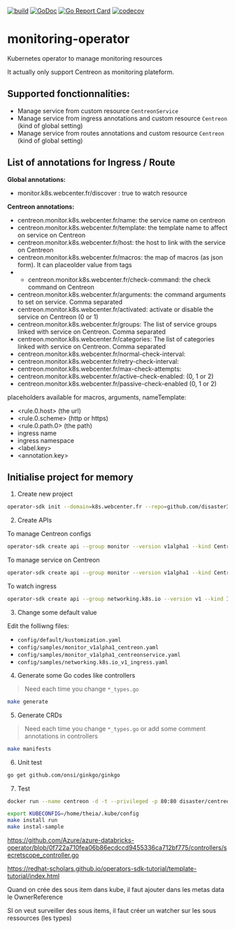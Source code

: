 [![build](https://github.com/disaster37/monitoring-operator/actions/workflows/workflow.yaml/badge.svg)](https://github.com/disaster37/monitoring-operator/actions/workflows/workflow.yaml)
[![GoDoc](https://godoc.org/github.com/disaster37/monitoring-operator?status.svg)](http://godoc.org/github.com/disaster37/monitoring-operator)
[![Go Report Card](https://goreportcard.com/badge/github.com/disaster37/monitoring-operator)](https://goreportcard.com/report/github.com/disaster37/monitoring-operator)
[![codecov](https://codecov.io/gh/disaster37/monitoring-operator/branch/main/graph/badge.svg)](https://codecov.io/gh/disaster37/monitoring-operator/branch/main)

# monitoring-operator
Kubernetes operator to manage monitoring resources

It actually only support Centreon as monitoring plateform.

## Supported fonctionnalities:
  - Manage service from custom resource `CentreonService`
  - Manage service from ingress annotations and custom resource `Centreon` (kind of global setting)
  - Manage service from routes annotations and custom resource `Centreon` (kind of global setting)

## List of annotations for Ingress / Route
**Global annotations:**
  - monitor.k8s.webcenter.fr/discover : true to watch resource

**Centreon annotations:**
  - centreon.monitor.k8s.webcenter.fr/name: the service name on centreon
  - centreon.monitor.k8s.webcenter.fr/template: the template name to affect on service on Centreon
  - centreon.monitor.k8s.webcenter.fr/host: the host to link with the service on Centreon
  - centreon.monitor.k8s.webcenter.fr/macros: the map of macros (as json form). It can placeolder value from tags
  -  - centreon.monitor.k8s.webcenter.fr/check-command: the check command on Centreon
  - centreon.monitor.k8s.webcenter.fr/arguments: the command arguments to set on service. Comma separated
  - centreon.monitor.k8s.webcenter.fr/activated: activate or disable the service on Centreon (0 or 1)
  - centreon.monitor.k8s.webcenter.fr/groups: The list of service groups linked with service on Centreon. Comma separated
  - centreon.monitor.k8s.webcenter.fr/categories: The list of categories linked with service on Centreon. Comma separated
  - centreon.monitor.k8s.webcenter.fr/normal-check-interval: 
  - centreon.monitor.k8s.webcenter.fr/retry-check-interval:
  - centreon.monitor.k8s.webcenter.fr/max-check-attempts:
  - centreon.monitor.k8s.webcenter.fr/active-check-enabled: (0, 1 or 2)
  - centreon.monitor.k8s.webcenter.fr/passive-check-enabled (0, 1 or 2)
  
 placeholders available for macros, arguments, nameTemplate:
   - <rule.0.host> (the url)
   - <rule.0.scheme> (http or https)
   - <rule.0.path.0> (the path)
   - <name> ingress name
   - <namespace> ingress namespace
   - <label.key>
   - <annotation.key>

## Initialise project for memory

1. Create new project
```bash
operator-sdk init --domain=k8s.webcenter.fr --repo=github.com/disaster37/monitoring-operator
```

2. Create APIs

To manage Centreon configs
```bash
operator-sdk create api --group monitor --version v1alpha1 --kind Centreon --resource
```

To manage service on Centreon
```bash
operator-sdk create api --group monitor --version v1alpha1 --kind CentreonService --resource --controller
```

To watch ingress
```bash
operator-sdk create api --group networking.k8s.io --version v1 --kind Ingress --controller
```

3. Change some default value

Edit the folliwng files:
- `config/default/kustomization.yaml`
- `config/samples/monitor_v1alpha1_centreon.yaml`
- `config/samples/monitor_v1alpha1_centreonservice.yaml`
- `config/samples/networking.k8s.io_v1_ingress.yaml`

4. Generate some Go codes like controllers

> Need each time you change `*_types.go`

```bash
make generate
```

5. Generate CRDs

> Need each time you change `*_types.go` or add some comment annotations in controllers

```bash
make manifests
```
6. Unit test

```bash
go get github.com/onsi/ginkgo/ginkgo

```

7. Test

```bash
docker run --name centreon -d -t --privileged -p 80:80 disaster/centreon:21.10-installed 

export KUBECONFIG=/home/theia/.kube/config
make install run
make instal-sample
```

https://github.com/Azure/azure-databricks-operator/blob/0f722a710fea06b86ecdccd9455336ca712bf775/controllers/secretscope_controller.go

https://redhat-scholars.github.io/operators-sdk-tutorial/template-tutorial/index.html

Quand on crée des sous item dans kube, il faut ajouter dans les metas data le OwnerReference

SI on veut surveiller des sous items, il faut créer un watcher sur les sous ressources (les types)